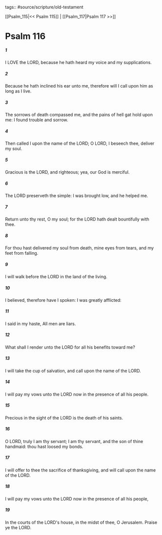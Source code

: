 tags:: #source/scripture/old-testament

[[Psalm_115|<< Psalm 115]] | [[Psalm_117|Psalm 117 >>]]

# Psalm 116

##### 1

I LOVE the LORD, because he hath heard my voice and my supplications.

##### 2

Because he hath inclined his ear unto me, therefore will I call upon him as long as I live.

##### 3

The sorrows of death compassed me, and the pains of hell gat hold upon me: I found trouble and sorrow.

##### 4

Then called I upon the name of the LORD; O LORD, I beseech thee, deliver my soul.

##### 5

Gracious is the LORD, and righteous; yea, our God is merciful.

##### 6

The LORD preserveth the simple: I was brought low, and he helped me.

##### 7

Return unto thy rest, O my soul; for the LORD hath dealt bountifully with thee.

##### 8

For thou hast delivered my soul from death, mine eyes from tears, and my feet from falling.

##### 9

I will walk before the LORD in the land of the living.

##### 10

I believed, therefore have I spoken: I was greatly afflicted:

##### 11

I said in my haste, All men are liars.

##### 12

What shall I render unto the LORD for all his benefits toward me?

##### 13

I will take the cup of salvation, and call upon the name of the LORD.

##### 14

I will pay my vows unto the LORD now in the presence of all his people.

##### 15

Precious in the sight of the LORD is the death of his saints.

##### 16

O LORD, truly I am thy servant; I am thy servant, and the son of thine handmaid: thou hast loosed my bonds.

##### 17

I will offer to thee the sacrifice of thanksgiving, and will call upon the name of the LORD.

##### 18

I will pay my vows unto the LORD now in the presence of all his people,

##### 19

In the courts of the LORD's house, in the midst of thee, O Jerusalem. Praise ye the LORD.
